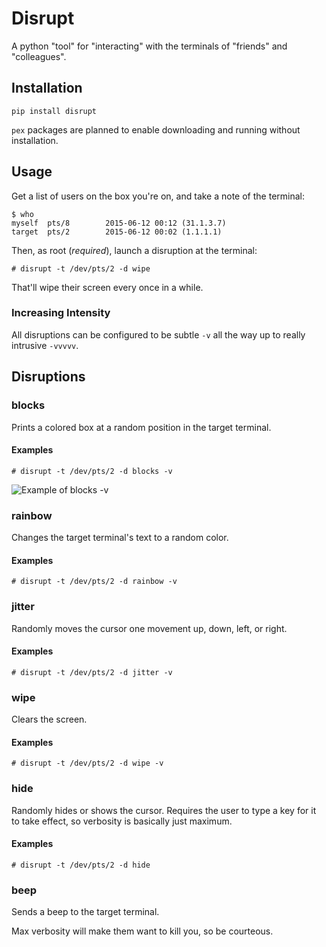 # Disrupt

A python "tool" for "interacting" with the terminals of "friends" and 
"colleagues".

## Installation

    pip install disrupt

`pex` packages are planned to enable downloading and running without 
installation.

## Usage

Get a list of users on the box you're on, and take a note of the terminal:

    $ who
    myself  pts/8        2015-06-12 00:12 (31.1.3.7)
    target  pts/2        2015-06-12 00:02 (1.1.1.1)

Then, as root (*required*), launch a disruption at the terminal:

    # disrupt -t /dev/pts/2 -d wipe

That'll wipe their screen every once in a while.

### Increasing Intensity

All disruptions can be configured to be subtle `-v` all the way up to really 
intrusive `-vvvvv`.

## Disruptions

### blocks

Prints a colored box at a random position in the target terminal.

#### Examples

    # disrupt -t /dev/pts/2 -d blocks -v

![Example of blocks -v](https://github.com/dellis23/disrupt/blob/master/img/blocks-v.gif)

### rainbow

Changes the target terminal's text to a random color.

#### Examples

    # disrupt -t /dev/pts/2 -d rainbow -v

### jitter

Randomly moves the cursor one movement up, down, left, or right.

#### Examples

    # disrupt -t /dev/pts/2 -d jitter -v

### wipe

Clears the screen.

#### Examples

    # disrupt -t /dev/pts/2 -d wipe -v

### hide

Randomly hides or shows the cursor.  Requires the user to type a key for
it to take effect, so verbosity is basically just maximum.

#### Examples

    # disrupt -t /dev/pts/2 -d hide

### beep

Sends a beep to the target terminal.

Max verbosity will make them want to kill you, so be courteous.
